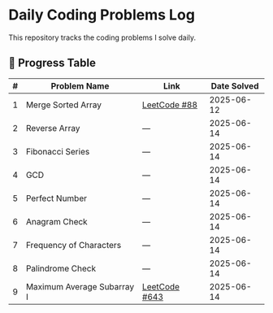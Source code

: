 # Daily Coding Problems Log

This repository tracks the coding problems I solve daily.

## 📅 Progress Table

| #  | Problem Name            | Link                                                                        | Date Solved |
|----|-------------------------|-----------------------------------------------------------------------------|-------------|
| 1  | Merge Sorted Array      | [LeetCode #88](https://leetcode.com/problems/merge-sorted-array/)          | 2025-06-12  |
| 2  | Reverse Array           | —                                                                           | 2025-06-14  |
| 3  | Fibonacci Series        | —                                                                           | 2025-06-14  |
| 4  | GCD                     | —                                                                           | 2025-06-14  |
| 5  | Perfect Number          | —                                                                           | 2025-06-14  |
| 6  | Anagram Check           | —                                                                           | 2025-06-14  |
| 7  | Frequency of Characters | —                                                                           | 2025-06-14  |
| 8  | Palindrome Check        | —                                                                           | 2025-06-14  |
| 9  | Maximum Average Subarray I | [LeetCode #643](https://leetcode.com/problems/maximum-average-subarray-i/) | 2025-06-14  |
